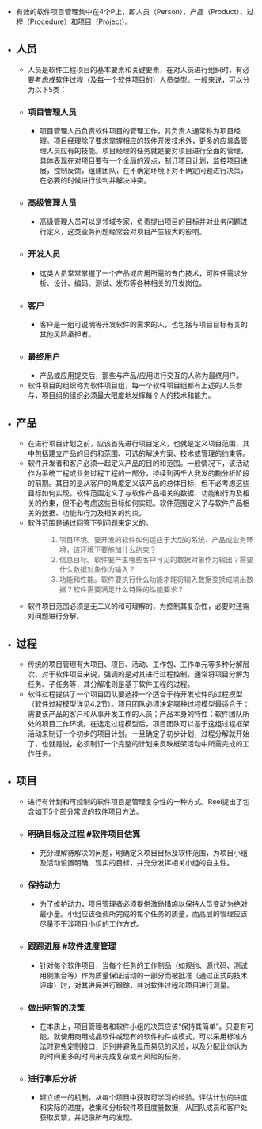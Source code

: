 - 有效的软件项目管理集中在4个P上，即人员（Person）、产品（Product）、过程（Procedure）和项目（Project）。
- ## 人员
	- 人员是软件工程项目的基本要素和关键要素，在对人员进行组织时，有必要考虑戌软件过程（及每一个软件项目的）人员类型。一般来说，可以分为以下5类：
	- ### 项目管理人员
		- 项目管理人员负责软件项目的管理工作，其负责人通常称为项目经理。项目经理除了要求掌握相应的软件开发技术外，更多的应具备管理人员应有的技能。项目经理的任务就是要对项目进行全面的管理，具体表现在对项目要有一个全局的观点，制订项目计划，监控项目进展，控制反馈，组建团队，在不确定环境下对不确定问题进行决策，在必要的时候进行谈判并解决冲突。
	- ### 高级管理人员
		- 高级管理人员可以是领域专家，负责提出项目的目标并对业务问题进行定义，这类业务问题经常会对项目产生较大的影响。
	- ### 开发人员
		- 这类人员常常掌握了一个产品或应用所需的专门技术，可胜任需求分析、设计、编码、测试、发布等各种相关的开发岗位。
	- ### 客户
		- 客户是一组可说明等开发软件的需求的人，也包括与项目目标有关的其他风险承担者。
	- ### 最终用户
		- 产品或应用提交后，那些与产品/应用进行交互的人称为最终用户。
	- 软件项目的组织称为软件项目组，每一个软件项目组都有上述的人员参与，项目组的组织必须最大限度地发挥每个人的技术和能力。
- ## 产品
	- 在进行项目计划之前，应该首先进行项目定义，也就是定义项目范围，其中包括建立产品的目的和范围、可选的解决方案、技术或管理的约束等。
	- 软件开发者和客户必须一起定义产品的目的和范围。一般情况下，该活动作为系统工程或业务过程工程的一部分，持续到两千人我发的覅分析阶段的前期。其目的是从客户的角度定义该产品的总体目标，但不必考虑这些目标如何实现。软件范围定义了与软件产品相关的数据、功能和行为及相关的约束，但不必考虑这些目标如何实现。软件范围定义了与软件产品相关的数据、功能和行为及相关的约束。
	- 软件范围是通过回答下列问题来定义的。
	  > 1. 项目环境。要开发的软件如何适应于大型的系统、产品或业务环境，该环境下要施加什么约束？
	  > 2. 信息目标。软件要产生哪些客户可见的数据对象作为输出？需要什么数据对象作为输入？
	  > 3. 功能和性能。软件要执行什么功能才能将输入数据变换成输出数据？软件需要满足什么特殊的性能要求？
	- 软件项目范围必须是无二义的和可理解的，为控制其复杂性，必要时还需对问题进行分解。
- ## 过程
	- 传统的项目管理有大项目、项目、活动、工作包、工作单元等多种分解层次，对于软件项目来说，强调的是对其进行过程控制，通常将项目分解为任务、子任务等，其分解准则是基于软件工程的过程。
	- 软件过程提供了一个项目团队要选择一个适合于待开发软件的过程模型（软件过程模型详见4.2节）。项目团队必须决定哪种过程模型最适合于：需要该产品的客户和从事开发工作的人员；产品本身的特性；软件团队所处的项目工作环境。在选定过程模型后，项目团队可以基于这组过程框架活动来制订一个初步的项目计划。一旦确定了初步计划，过程分解就开始了，也就是说，必须制订一个完整的计划来反映框架活动中所需完成的工作任务。
- ## 项目
	- 进行有计划和可控制的软件项目是管理复杂性的一种方式。Reel提出了包含如下5个部分常识的软件项目方法。
	- ### 明确目标及过程 #软件项目估算
		- 充分理解待解决的问题，明确定义项目目标及软件范围，为项目小组及活动设置明确、现实的目标，并充分发挥相关小组的自主性。
	- ### 保持动力
		- 为了维护动力，项目管理者必须提供激励措施以保持人员变动为绝对最小量。小组应该强调所完成的每个任务的质量，而高层的管理应该尽量不干涉项目小组的工作方式。
	- ### 跟踪进展 #软件进度管理
		- 针对每个软件项目，当每个任务的工作制品（如规约、源代码、测试用例集合等）作为质量保证活动的一部分而被批准（通过正式的技术评审）时，对其进展进行跟踪，并对软件过程和项目进行测量。
	- ### 做出明智的决策
		- 在本质上，项目管理者和软件小组的决策应该“保持其简单”。只要有可能，就使用商用成品软件或现有的软件构件或模式，可以采用标准方法时避免定制接口，识别并避免显而易见的风险，以及分配比你认为的时间更多的时间来完成复杂或有风险的任务。
	- ### 进行事后分析
		- 建立统一的机制，从每个项目中获取可学习的经验。评估计划的进度和实际的进度，收集和分析软件项目度量数据，从团队成员和客户处获取反馈，并记录所有的发现。